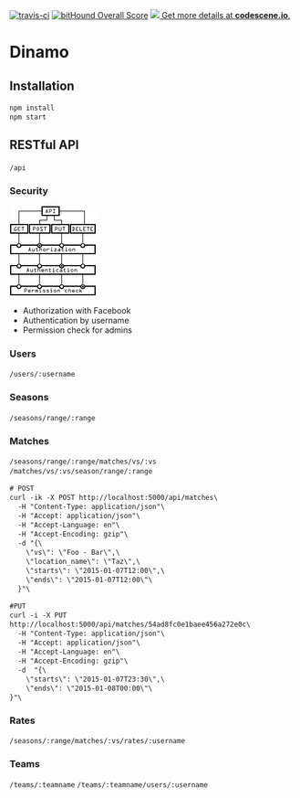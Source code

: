 [![travis-ci](https://travis-ci.org/iegik/dinamo.svg?branch=master)](https://travis-ci.org/iegik/dinamo)
[![bitHound Overall Score](https://www.bithound.io/github/iegik/dinamo/badges/score.svg)](https://www.bithound.io/github/iegik/dinamo)
[![](https://codescene.io/projects/3053/status.svg) Get more details at **codescene.io**.](https://codescene.io/projects/3053/jobs/latest-successful/results)

# Dinamo 
## Installation

```
npm install
npm start
```

## RESTful API

`/api`

### Security

![RESTful Security](https://raw.githubusercontent.com/iegik/dinamo/master/docs/RESTful%20Security.gif)

- Authorization with Facebook
- Authentication by username
- Permission check for admins

### Users

`/users/:username`

### Seasons

`/seasons/range/:range`

### Matches

`/seasons/range/:range/matches/vs/:vs`
`/matches/vs/:vs/season/range/:range`

```
# POST
curl -ik -X POST http://localhost:5000/api/matches\
  -H "Content-Type: application/json"\
  -H "Accept: application/json"\
  -H "Accept-Language: en"\
  -H "Accept-Encoding: gzip"\
  -d "{\
    \"vs\": \"Foo - Bar\",\
    \"location_name\": \"Taz\",\
    \"starts\": \"2015-01-07T12:00\",\
    \"ends\": \"2015-01-07T12:00\"\
  }"\

```

```
#PUT
curl -i -X PUT http://localhost:5000/api/matches/54ad8fc0e1baee456a272e0c\
  -H "Content-Type: application/json"\
  -H "Accept: application/json"\
  -H "Accept-Language: en"\
  -H "Accept-Encoding: gzip"\
  -d  "{\
    \"starts\": \"2015-01-07T23:30\",\
    \"ends\": \"2015-01-08T00:00\"\
}"\
```


### Rates

`/seasons/:range/matches/:vs/rates/:username`

### Teams

`/teams/:teamname`
`/teams/:teamname/users/:username`
